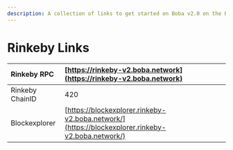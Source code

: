 ```yaml
---
description: A collection of links to get started on Boba v2.0 on the Rinkeby testnet
---
```


# Rinkeby Links

| Rinkeby RPC | [https://rinkeby-v2.boba.network](https://rinkeby-v2.boba.network) |
| :--- | :--- |
| Rinkeby ChainID | 420 |
| Blockexplorer | [https://blockexplorer.rinkeby-v2.boba.network/](https://blockexplorer.rinkeby-v2.boba.network/) |


